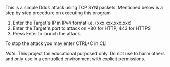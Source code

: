 This is a simple Ddos attack using TCP SYN packets. Mentioned below is a step by step procedure on executing this program

1. Enter the Target's IP in IPv4 format i.e. (xxx.xxx.xxx.xxx)
2. Enter the Target's port to attack on                           *80 for HTTP, 443 for HTTPS
3. Press Enter to launch the attack.

To stop the attack you may enter CTRL+C in CLI

*Note:* This project for educational purposed only. Do not use to harm others and only use in a controlled environment with explicit permissions.
